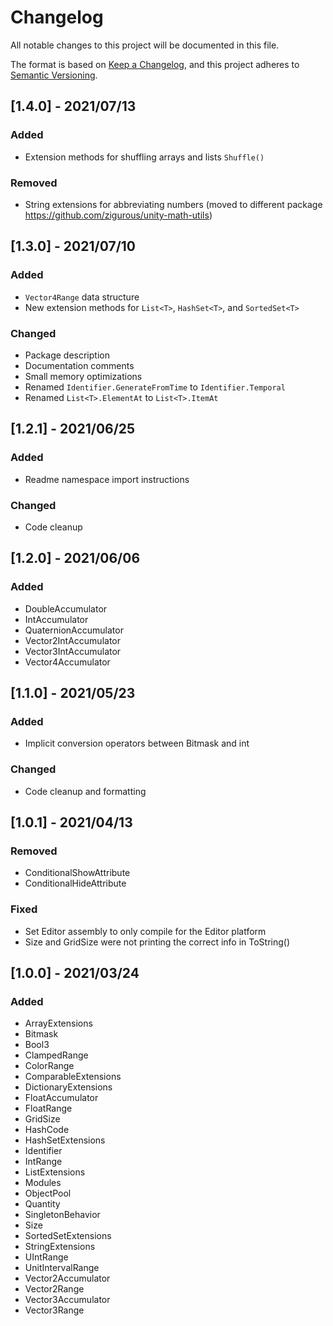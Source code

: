 # Changelog

All notable changes to this project will be documented in this file.

The format is based on [Keep a Changelog](https://keepachangelog.com/en/1.0.0/),
and this project adheres to [Semantic Versioning](https://semver.org/spec/v2.0.0.html).

## [1.4.0] - 2021/07/13

### Added

- Extension methods for shuffling arrays and lists `Shuffle()`

### Removed

- String extensions for abbreviating numbers (moved to different package https://github.com/zigurous/unity-math-utils)

## [1.3.0] - 2021/07/10

### Added

- `Vector4Range` data structure
- New extension methods for `List<T>`, `HashSet<T>`, and `SortedSet<T>`

### Changed

- Package description
- Documentation comments
- Small memory optimizations
- Renamed `Identifier.GenerateFromTime` to `Identifier.Temporal`
- Renamed `List<T>.ElementAt` to `List<T>.ItemAt`

## [1.2.1] - 2021/06/25

### Added

- Readme namespace import instructions

### Changed

- Code cleanup

## [1.2.0] - 2021/06/06

### Added

- DoubleAccumulator
- IntAccumulator
- QuaternionAccumulator
- Vector2IntAccumulator
- Vector3IntAccumulator
- Vector4Accumulator

## [1.1.0] - 2021/05/23

### Added

- Implicit conversion operators between Bitmask and int

### Changed

- Code cleanup and formatting

## [1.0.1] - 2021/04/13

### Removed

- ConditionalShowAttribute
- ConditionalHideAttribute

### Fixed

- Set Editor assembly to only compile for the Editor platform
- Size and GridSize were not printing the correct info in ToString()

## [1.0.0] - 2021/03/24

### Added

- ArrayExtensions
- Bitmask
- Bool3
- ClampedRange
- ColorRange
- ComparableExtensions
- DictionaryExtensions
- FloatAccumulator
- FloatRange
- GridSize
- HashCode
- HashSetExtensions
- Identifier
- IntRange
- ListExtensions
- Modules
- ObjectPool
- Quantity
- SingletonBehavior
- Size
- SortedSetExtensions
- StringExtensions
- UIntRange
- UnitIntervalRange
- Vector2Accumulator
- Vector2Range
- Vector3Accumulator
- Vector3Range
